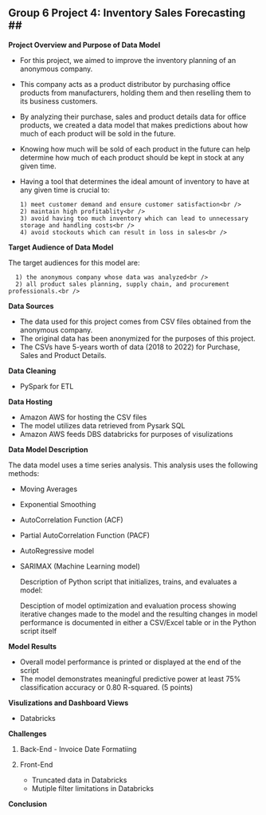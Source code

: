 ## __Group 6 Project 4: Inventory Sales Forecasting__ ##<br />

__Project Overview and Purpose of Data Model__

* For this project, we aimed to improve the inventory planning of an anonymous company.
* This company acts as a product distributor by purchasing office products from manufacturers, holding them and then reselling them to its business customers.
* By analyzing their purchase, sales and product details data for office products, we created a data model that makes predictions about how much of each product will be sold in the future. 
* Knowing how much will be sold of each product in the future can help determine how much of each product should be kept in stock at any given time.
* Having a tool that determines the ideal amount of inventory to have at any given time is crucial to:<br />

      1) meet customer demand and ensure customer satisfaction<br />
      2) maintain high profitablity<br />
      3) avoid having too much inventory which can lead to unnecessary storage and handling costs<br />
      4) avoid stockouts which can result in loss in sales<br />

__Target Audience of Data Model__

The target audiences for this model are:<br />

      1) the anonymous company whose data was analyzed<br />
      2) all product sales planning, supply chain, and procurement professionals.<br />

__Data Sources__

* The data used for this project comes from CSV files obtained from the anonymous company. 
* The original data has been anonymized for the purposes of this project. 
* The CSVs have 5-years worth of data (2018 to 2022) for Purchase, Sales and Product Details.
      
__Data Cleaning__      

* PySpark for ETL
     
__Data Hosting__ 

* Amazon AWS for hosting the CSV files 
* The model utilizes data retrieved from Pysark SQL
* Amazon AWS feeds DBS databricks for purposes of visulizations  

__Data Model Description__

The data model uses a time series analysis. This analysis uses the following methods:

* Moving Averages
* Exponential Smoothing
* AutoCorrelation Function (ACF)
* Partial AutoCorrelation Function (PACF)
* AutoRegressive model
* SARIMAX (Machine Learning model)

  Description of Python script that initializes, trains, and evaluates a model:
  
  Desciption of model optimization and evaluation process showing iterative changes made to the model and the resulting changes in model performance is documented in either a CSV/Excel table or in the Python script itself

__Model Results__

   * Overall model performance is printed or displayed at the end of the script
   * The model demonstrates meaningful predictive power at least 75% classification accuracy or 0.80 R-squared. (5 points)
   
__Visulizations and Dashboard Views__

  - Databricks

__Challenges__

1) Back-End
       - Invoice Date Formatiing


3) Front-End
      - Truncated data in Databricks
      - Mutiple filter limitations in Databricks

__Conclusion__
